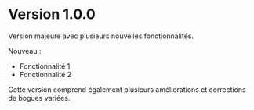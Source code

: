 # Version 1.0.0

Version majeure avec plusieurs nouvelles fonctionnalités.

Nouveau :
- Fonctionnalité 1
- Fonctionnalité 2

Cette version comprend également plusieurs améliorations et corrections de bogues variées.
